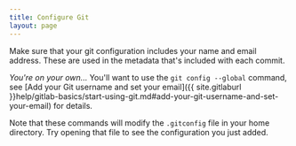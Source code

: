```yaml
---
title: Configure Git
layout: page
---
```


Make sure that your git configuration includes your name and email address. These are used in the metadata that's included with each commit.

*You're on your own...* You'll want to use the `git config --global` command, see [Add your Git username and set your email]({{ site.gitlaburl }}help/gitlab-basics/start-using-git.md#add-your-git-username-and-set-your-email) for details.

Note that these commands will modify the `.gitconfig` file in your home directory. Try opening that file to see the configuration you just added.
